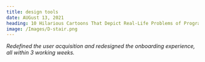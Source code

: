 ```yaml
---
title: design tools
date: AUGust 13, 2021
heading: 10 Hilarious Cartoons That Depict Real-Life Problems of Programmers
image: /Images/D-stair.png
---
```


_Redefined the user acquisition and redesigned the onboarding experience, all within 3 working weeks._
